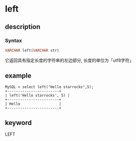 # left

## description

### Syntax

```Haskell
VARCHAR left(VARCHAR str)
```

它返回具有指定长度的字符串的左边部分, 长度的单位为「utf8字符」

## example

```Plain Text
MySQL > select left("Hello starrocks",5);
+------------------------+
| left('Hello starrocks', 5) |
+------------------------+
| Hello                  |
+------------------------+
```

## keyword

LEFT
